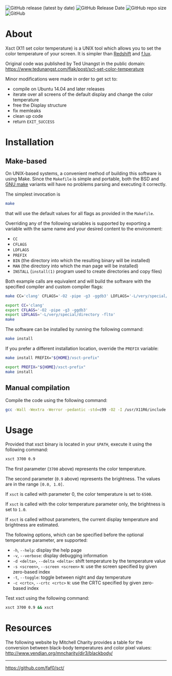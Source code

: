 ![GitHub release (latest by date)](https://img.shields.io/github/v/release/faf0/sct)
![GitHub Release Date](https://img.shields.io/github/release-date/faf0/sct)
![GitHub repo size](https://img.shields.io/github/repo-size/faf0/sct)
![GitHub](https://img.shields.io/github/license/faf0/sct)  

# About

Xsct (X11 set color temperature) is a UNIX tool which allows you to set the color
temperature of your screen. It is simpler than [Redshift](https://github.com/jonls/redshift) and [f.lux](https://justgetflux.com/).

Original code was published by Ted Unangst in the public domain:
https://www.tedunangst.com/flak/post/sct-set-color-temperature

Minor modifications were made in order to get sct to:
- compile on Ubuntu 14.04 and later releases
- iterate over all screens of the default display and change the color
  temperature
- free the Display structure
- fix memleaks
- clean up code
- return `EXIT_SUCCESS`

# Installation

## Make-based

On UNIX-based systems, a convenient method of building this software is using Make.
Since the `Makefile` is simple and portable, both the BSD and [GNU make](https://www.gnu.org/software/make/) variants will have no problems parsing and executing it correctly.

The simplest invocation is
~~~sh
make
~~~
that will use the default values for all flags as provided in the `Makefile`.

Overriding any of the following variables is supported by exporting a variable with the same name and your desired content to the environment:
* `CC`
* `CFLAGS`
* `LDFLAGS`
* `PREFIX`
* `BIN` (the directory into which the resulting binary will be installed)
* `MAN` (the directory into which the man page will be installed)
* `INSTALL` (`install(1)` program used to create directories and copy files)

Both example calls are equivalent and will build the software with the specified compiler and custom compiler flags:
~~~sh
make CC='clang' CFLAGS='-O2 -pipe -g3 -ggdb3' LDFLAGS='-L/very/special/directory -flto'
~~~

~~~sh
export CC='clang'
export CFLAGS='-O2 -pipe -g3 -ggdb3'
export LDFLAGS='-L/very/special/directory -flto'
make
~~~

The software can be installed by running the following command:
~~~sh
make install
~~~

If you prefer a different installation location, override the `PREFIX` variable:
~~~sh
make install PREFIX="${HOME}/xsct-prefix"
~~~

~~~sh
export PREFIX="${HOME}/xsct-prefix"
make install
~~~

## Manual compilation

Compile the code using the following command:
~~~sh
gcc -Wall -Wextra -Werror -pedantic -std=c99 -O2 -I /usr/X11R6/include xsct.c -o xsct -L /usr/X11R6/lib -lX11 -lXrandr -lm -s
~~~

# Usage

Provided that xsct binary is located in your `$PATH`, execute it using the following command:
~~~sh
xsct 3700 0.9
~~~

The first parameter (`3700` above) represents the color temperature.

The second parameter (`0.9` above) represents the brightness. The values are in the range `[0.0, 1.0]`.

If `xsct` is called with parameter 0, the color temperature is set to `6500`.

If `xsct` is called with the color temperature parameter only, the brightness is set to `1.0`.

If `xsct` is called without parameters, the current display temperature and brightness are estimated.

The following options, which can be specified before the optional temperature parameter, are supported:
- `-h`, `--help`: display the help page
- `-v`, `--verbose`: display debugging information
- `-d <delta>`, `--delta <delta>`: shift temperature by the temperature value
- `-s <screen>`, `--screen <screen>` `N`: use the screen specified by given zero-based index
- `-t`, `--toggle`: toggle between night and day temperature
- `-c <crtc>`, `--crtc <crtc>` `N`: use the CRTC specified by given zero-based index

Test xsct using the following command:
~~~sh
xsct 3700 0.9 && xsct
~~~

# Resources

The following website by Mitchell Charity provides a table for the conversion between black-body temperatures and color pixel values:
http://www.vendian.org/mncharity/dir3/blackbody/

---

https://github.com/faf0/sct/
